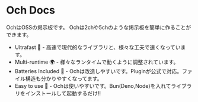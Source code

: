 # Och Docs
OchはOSSの掲示板です。
Ochは2chや5chのような掲示板を簡単に作ることができます。
- Ultrafast 🚀 - 高速で現代的なライブラリと、様々な工夫で速くなっています。
- Multi-runtime 🌍 - 様々なランタイムで動くように調整されています。
- Batteries Included 🔋 - Ochは改造しやすいです。Pluginが公式で対応。ファイル構造も分かりやすくなってます。
- Easy to use 🧩 - Ochは使いやすいです。Bun(Deno,Node)を入れてライブラリをインストールして起動するだけ!!